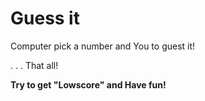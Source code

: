 # Guess it
Computer pick a number and You to guest it!

. . . That all!

**Try to get "Lowscore" and Have fun!**

